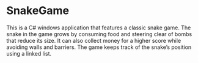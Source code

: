 # SnakeGame
This is a C# windows application that features a classic snake game. 
The snake in the game grows by consuming food and steering clear of bombs that reduce its size. 
It can also collect money for a higher score while avoiding walls and barriers. 
The game keeps track of the snake’s position using a linked list. 
